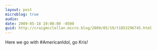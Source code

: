 ```yaml
---
layout: post
microblog: true
audio: 
date: 2009-05-18 19:00:00 -0500
guid: http://craigmcclellan.micro.blog/2009/05/19/t1853296745.html
---
```

Here we go with #AmericanIdol, go Kris!
